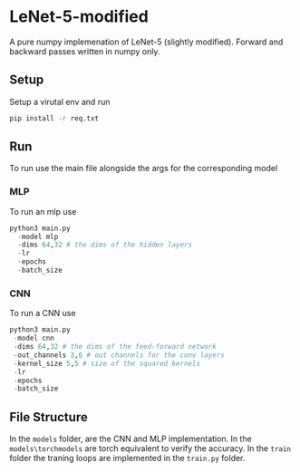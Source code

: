 # LeNet-5-modified

A pure numpy implemenation of LeNet-5 (slightly modified). Forward and backward passes written in numpy only.

## Setup

Setup a virutal env and run
``` bash
pip install -r req.txt
```

## Run

To run use the main file alongside the args for the corresponding model

### MLP

To run an mlp use

```python
python3 main.py
  -model mlp
  -dims 64,32 # the dims of the hidden layers
  -lr
  -epochs
  -batch_size
```

### CNN

To run a CNN use

```python
python3 main.py
 -model cnn
 -dims 64,32 # the dims of the feed-forward network
 -out_channels 3,6 # out channels for the conv layers
 -kernel_size 5,5 # size of the squared kernels
 -lr
 -epochs
 -batch_size

```

## File Structure

In the ``` models ``` folder, are the CNN and MLP implementation. In the ```models\torchmodels``` are torch equivalent to verify the accuracy. In the ```train``` folder the traning loops are implemented in the ```train.py``` folder.